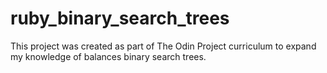 # ruby_binary_search_trees

This project was created as part of The Odin Project curriculum to expand my knowledge of balances binary search trees.